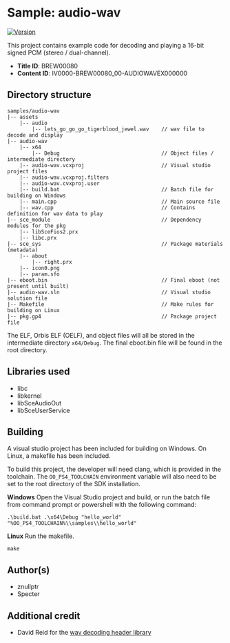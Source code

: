 # Sample: audio-wav

[![Version](https://img.shields.io/badge/Version-1.00-brightgreen.svg)](https://github.com/Cryptogenic/OpenOrbis-PS4-Toolchain)

This project contains example code for decoding and playing a 16-bit signed PCM (stereo / dual-channel).

- **Title ID**: BREW00080
- **Content ID**: IV0000-BREW00080_00-AUDIOWAVEX000000



## Directory structure
```
samples/audio-wav
|-- assets
    |-- audio
        |-- lets_go_go_go_tigerblood_jewel.wav    // wav file to decode and display
|-- audio-wav
    |-- x64
        |-- Debug                                 // Object files / intermediate directory
    |-- audio-wav.vcxproj                         // Visual studio project files
    |-- audio-wav.vcxproj.filters
    |-- audio-wav.cvxproj.user
    |-- build.bat                                 // Batch file for building on Windows
    |-- main.cpp                                  // Main source file
    |-- wav.cpp                                   // Contains definition for wav data to play
|-- sce_module                                    // Dependency modules for the pkg
    |-- libSceFios2.prx
    |-- libc.prx
|-- sce_sys                                       // Package materials (metadata)
    |-- about
        |-- right.prx
    |-- icon0.png
    |-- param.sfo
|-- eboot.bin                                     // Final eboot (not present until built)
|-- audio-wav.sln                                 // Visual studio solution file
|-- Makefile                                      // Make rules for building on Linux
|-- pkg.gp4                                       // Package project file
```
The ELF, Orbis ELF (OELF), and object files will all be stored in the intermediate directory `x64/Debug`. The final eboot.bin file will be found in the root directory.



## Libraries used

- libc
- libkernel
- libSceAudioOut
- libSceUserService



## Building

A visual studio project has been included for building on Windows. On Linux, a makefile has been included.

To build this project, the developer will need clang, which is provided in the toolchain. The `OO_PS4_TOOLCHAIN` environment variable will also need to be set to the root directory of the SDK installation.

__Windows__
Open the Visual Studio project and build, or run the batch file from command prompt or powershell with the following command:
```
.\build.bat .\x64\Debug "hello_world" "%OO_PS4_TOOLCHAIN%\\samples\\hello_world"
```

__Linux__
Run the makefile.
```
make
```



## Author(s)

- znullptr
- Specter

## Additional credit

- David Reid for the [wav decoding header library](https://mackron.github.io/dr_wav)
